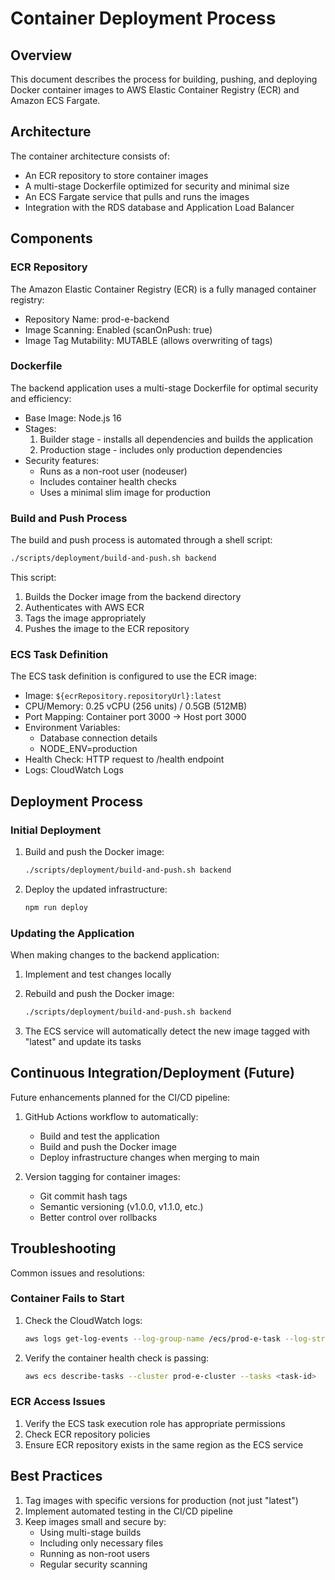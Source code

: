 # Container Deployment Process

## Overview

This document describes the process for building, pushing, and deploying Docker container images to AWS Elastic Container Registry (ECR) and Amazon ECS Fargate.

## Architecture

The container architecture consists of:

- An ECR repository to store container images
- A multi-stage Dockerfile optimized for security and minimal size
- An ECS Fargate service that pulls and runs the images
- Integration with the RDS database and Application Load Balancer

## Components

### ECR Repository

The Amazon Elastic Container Registry (ECR) is a fully managed container registry:

- Repository Name: prod-e-backend
- Image Scanning: Enabled (scanOnPush: true)
- Image Tag Mutability: MUTABLE (allows overwriting of tags)

### Dockerfile

The backend application uses a multi-stage Dockerfile for optimal security and efficiency:

- Base Image: Node.js 16
- Stages:
  1. Builder stage - installs all dependencies and builds the application
  2. Production stage - includes only production dependencies
- Security features:
  - Runs as a non-root user (nodeuser)
  - Includes container health checks
  - Uses a minimal slim image for production

### Build and Push Process

The build and push process is automated through a shell script:

```bash
./scripts/deployment/build-and-push.sh backend
```

This script:

1. Builds the Docker image from the backend directory
2. Authenticates with AWS ECR
3. Tags the image appropriately
4. Pushes the image to the ECR repository

### ECS Task Definition

The ECS task definition is configured to use the ECR image:

- Image: `${ecrRepository.repositoryUrl}:latest`
- CPU/Memory: 0.25 vCPU (256 units) / 0.5GB (512MB)
- Port Mapping: Container port 3000 → Host port 3000
- Environment Variables:
  - Database connection details
  - NODE_ENV=production
- Health Check: HTTP request to /health endpoint
- Logs: CloudWatch Logs

## Deployment Process

### Initial Deployment

1. Build and push the Docker image:

   ```bash
   ./scripts/deployment/build-and-push.sh backend
   ```

2. Deploy the updated infrastructure:
   ```bash
   npm run deploy
   ```

### Updating the Application

When making changes to the backend application:

1. Implement and test changes locally
2. Rebuild and push the Docker image:

   ```bash
   ./scripts/deployment/build-and-push.sh backend
   ```

3. The ECS service will automatically detect the new image tagged with "latest" and update its tasks

## Continuous Integration/Deployment (Future)

Future enhancements planned for the CI/CD pipeline:

1. GitHub Actions workflow to automatically:

   - Build and test the application
   - Build and push the Docker image
   - Deploy infrastructure changes when merging to main

2. Version tagging for container images:
   - Git commit hash tags
   - Semantic versioning (v1.0.0, v1.1.0, etc.)
   - Better control over rollbacks

## Troubleshooting

Common issues and resolutions:

### Container Fails to Start

1. Check the CloudWatch logs:

   ```bash
   aws logs get-log-events --log-group-name /ecs/prod-e-task --log-stream-name <stream-name>
   ```

2. Verify the container health check is passing:
   ```bash
   aws ecs describe-tasks --cluster prod-e-cluster --tasks <task-id>
   ```

### ECR Access Issues

1. Verify the ECS task execution role has appropriate permissions
2. Check ECR repository policies
3. Ensure ECR repository exists in the same region as the ECS service

## Best Practices

1. Tag images with specific versions for production (not just "latest")
2. Implement automated testing in the CI/CD pipeline
3. Keep images small and secure by:
   - Using multi-stage builds
   - Including only necessary files
   - Running as non-root users
   - Regular security scanning
